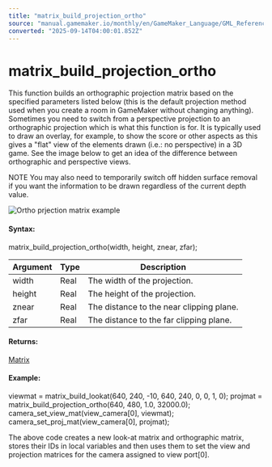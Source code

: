 ```yaml
---
title: "matrix_build_projection_ortho"
source: "manual.gamemaker.io/monthly/en/GameMaker_Language/GML_Reference/Maths_And_Numbers/Matrix_Functions/matrix_build_projection_ortho.htm"
converted: "2025-09-14T04:00:01.852Z"
---
```


# matrix\_build\_projection\_ortho

This function builds an orthographic projection matrix based on the specified parameters listed below (this is the default projection method used when you create a room in GameMaker without changing anything). Sometimes you need to switch from a perspective projection to an orthographic projection which is what this function is for. It is typically used to draw an overlay, for example, to show the score or other aspects as this gives a "flat" view of the elements drawn (i.e.: no perspective) in a 3D game. See the image below to get an idea of the difference between orthographic and perspective views.

NOTE You may also need to temporarily switch off hidden surface removal if you want the information to be drawn regardless of the current depth value.

![Ortho prjection matrix  example](../../../../assets/Images/Scripting_Reference/GML/Reference/Maths/ortho_persp_image.png)

#### Syntax:

matrix\_build\_projection\_ortho(width, height, znear, zfar);

| Argument | Type | Description |
| --- | --- | --- |
| width | Real | The width of the projection. |
| height | Real | The height of the projection. |
| znear | Real | The distance to the near clipping plane. |
| zfar | Real | The distance to the far clipping plane. |

#### Returns:

[Matrix](Matrix_Functions.md)

#### Example:

viewmat = matrix\_build\_lookat(640, 240, -10, 640, 240, 0, 0, 1, 0);
projmat = matrix\_build\_projection\_ortho(640, 480, 1.0, 32000.0);
camera\_set\_view\_mat(view\_camera\[0\], viewmat);
camera\_set\_proj\_mat(view\_camera\[0\], projmat);

The above code creates a new look-at matrix and orthographic matrix, stores their IDs in local variables and then uses them to set the view and projection matrices for the camera assigned to view port\[0\].